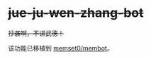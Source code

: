 # ~~jue-ju-wen-zhang-bot~~

~~抄袭啊，不讲武德！~~

该功能已移植到 [memset0/membot](https://github.com/memset0/membot)。
